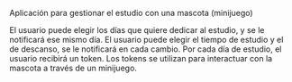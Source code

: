 Aplicación para gestionar el estudio con una mascota (minijuego)

El usuario puede elegir los días que quiere dedicar al estudio, y se le notificará ese mismo día.
El usuario puede elegir el tiempo de estudio y el de descanso, se le notificará en cada cambio.
Por cada día de estudio, el usuario recibirá un token.
Los tokens se utilizan para interactuar con la mascota a través de un minijuego.